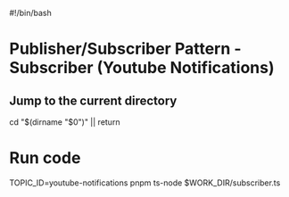 <!-- markdownlint-disable-next-line MD018 MD041 -->
#!/bin/bash

# Publisher/Subscriber Pattern - Subscriber (Youtube Notifications)

## Jump to the current directory

cd "$(dirname "$0")" || return

# Run code

TOPIC_ID=youtube-notifications pnpm ts-node $WORK_DIR/subscriber.ts
